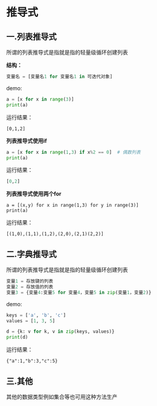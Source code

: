 # 推导式

## 一.列表推导式

所谓的列表推导式是指就是指的轻量级循环创建列表

**结构：**

```python
变量名 = [变量名1 for 变量名1 in 可迭代对象]
```

demo:

```python
a = [x for x in range(3)]
print(a)
```

运行结果：

```
[0,1,2]
```

**列表推导式使用if**

```python
a = [x for x in range(1,3) if x%2 == 0]  # 偶数列表
print(a)
```

运行结果：

```python
[0,2]
```

**列表推导式使用两个for**

```pytrhon
a = [(x,y) for x in range(1,3) for y in range(3)]
print(a)
```

运行结果：

```
[(1,0),(1,1),(1,2),(2,0),(2,1)(2,2)]
```

## 二.字典推导式

所谓的列表推导式是指就是指的轻量级循环创建列表

```python
变量1 = 存放键的列表
变量2 = 存放值的列表
变量3 = {变量4:变量5 for 变量4，变量5 in zip(变量1，变量2)}
```

demo:

```python
keys = ['a', 'b', 'c']
values = [1, 3, 5]

d = {k: v for k, v in zip(keys, values)}
print(d)
```

运行结果：

```
{"a":1,"b":3,"c":5}
```

## 三.其他

其他的数据类型例如集合等也可用这种方法生产





